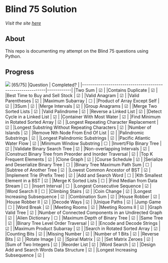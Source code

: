 # Blind 75 Solution

_Visit the site [here](https://rexong.github.io/Blind-75/)_

## About

This repo is documenting my attempt on the Blind 75 questions using Python.

## Progress

![](https://progress-bar.dev/86) [65/75]
|Question | Completed? |
|------------------------------------------------------------|------------|
|Two Sum | &#9745; |
|Contains Duplicate | &#9745; |
|Best Time to Buy and Sell Stock | &#9745; |
|Valid Anagram | &#9745; |
|Valid Parentheses | &#9745; |
|Maximum Subarray | &#9744; |
|Product of Array Except Self | &#9745; |
|3Sum | &#9745; |
|Merge Intervals | &#9745; |
|Group Anagrams | &#9745; |
|Merge Two Sorted Lists | &#9745; |
|Valid Palindrome | &#9745; |
|Reverse a Linked List | &#9745; |
|Detect Cycle in a Linked List | &#9745; |
|Container With Most Water | &#9745; |
|Find Minimum in Rotated Sorted Array | &#9745; |
|Longest Repeating Character Replacement | &#9745; |
|Longest Substring Without Repeating Characters | &#9745; |
|Number of Islands | &#9745; |
|Remove Nth Node From End Of List | &#9745; |
|Palindromic Substrings | &#9745; |
|Longest Palindromic Substrings | &#9745; |
|Pacific Atlantic Water Flow | &#9745; |
|Minimum Window Substring | &#9744; |
|Invert/Flip Binary Tree | &#9745; |
|Validate Binary Search Tree | &#9745; |
|Non-overlapping Intervals | &#9745; |
|Construct Binary Tree from Preorder and Inorder Traversal | &#9745; |
|Top K Frequent Elements | &#9745; |
|Clone Graph | &#9745; |
|Course Schedule | &#9745; |
|Serialize and Deserialize Binary Tree | &#9744; |
|Binary Tree Maximum Path Sum | &#9744; |
|Subtree of Another Tree | &#9745; |
|Lowest Common Ancestor of BST | &#9745; |
|Implement Trie (Prefix Tree) | &#9745; |
|Add and Search Word | &#9744; |
|Kth Smallest Element in a BST | &#9745; |
|Merge K Sorted Lists | &#9744; |
|Find Median from Data Stream | &#9744; |
|Insert Interval | &#9744; |
|Longest Consecutive Sequence | &#9745; |
|Word Search II | &#9744; |
|Climbing Stairs | &#9745; |
|Coin Change | &#9745; |
|Longest Increasing Subsequence | &#9745; |
|Combination Sum | &#9745; |
|House Robber | &#9745; |
|House Robber II | &#9745; |
|Decode Ways | &#9745; |
|Unique Paths | &#9745; |
|Jump Game | &#9744; |
|Word Break | &#9745; |
|Meeting Rooms | &#9745; |
|Meeting Rooms II | &#9745; |
|Graph Valid Tree | &#9745; |
|Number of Connected Components in an Undirected Graph | &#9745; |
|Alien Dictionary | &#9744; |
|Maximum Depth of Binary Tree | &#9745; |
|Same Tree | &#9745; |
|Binary Tree Level Order Traversal | &#9745; |
|Encode and Decode Strings | &#9745; |
|Maximum Product Subarray | &#9745; |
|Search in Rotated Sorted Array | &#9745; |
|Counting Bits | &#9745; |
|Missing Number | &#9745; |
|Number of 1 Bits | &#9745; |
|Reverse Bits | &#9745; |
|Rotate Image | &#9745; |
|Spiral Matrix | &#9745; |
|Set Matrix Zeroes | &#9745; |
|Sum of Two Integers | &#9745; |
|Reorder List | &#9745; |
|Word Search | &#9745; |
|Design Add and Search Words Data Structure | &#9745; |
|Longest Increasing Subsequence | &#9745; |

